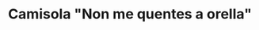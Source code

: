 ---
title: 'Camisola "Non me quentes a orella"'
description: 'Se Van Gogh deu a orella pola causa, non vas dar ti 20 euriños?'
image: 'img/designs/camiseta_non_me_quentes_a_orella.png'
---